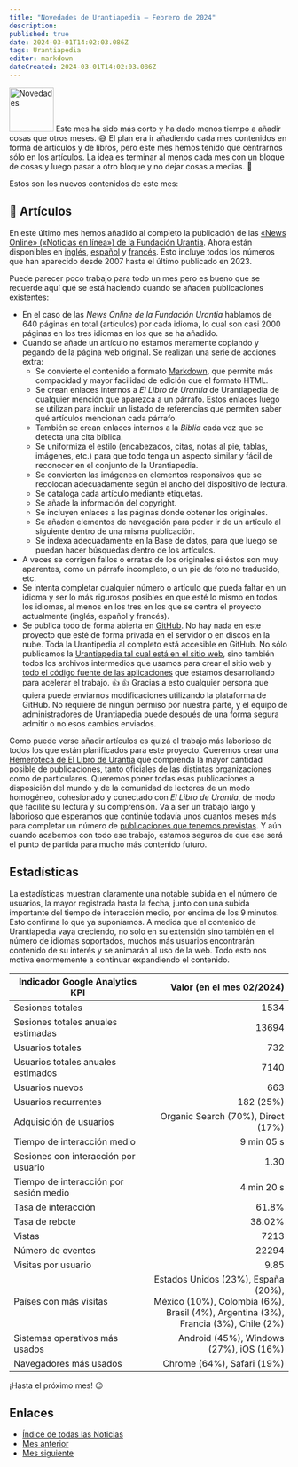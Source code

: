 ```yaml
---
title: "Novedades de Urantiapedia — Febrero de 2024"
description: 
published: true
date: 2024-03-01T14:02:03.086Z
tags: Urantiapedia
editor: markdown
dateCreated: 2024-03-01T14:02:03.086Z
---
```


<img src="/_assets/svg/icon-news.svg" alt="Novedades" style="width: 80px;"> Este mes ha sido más corto y ha dado menos tiempo a añadir cosas que otros meses. :sweat_smile: El plan era ir añadiendo cada mes contenidos en forma de artículos y de libros, pero este mes hemos tenido que centrarnos sólo en los artículos. La idea es terminar al menos cada mes con un bloque de cosas y luego pasar a otro bloque y no dejar cosas a medias. :construction:

Estos son los nuevos contenidos de este mes:

## :page_with_curl: Artículos

En este último mes hemos añadido al completo la publicación de las [«News Online» («Noticias en línea») de la Fundación Urantia](https://www.urantia.org/news/2023-12). Ahora están disponibles en [inglés](/en/index/articles_uf_news_online), [español](/es/index/articles_uf_news_online) y [francés](/fr/index/articles_uf_news_online). Esto incluye todos los números que han aparecido desde 2007 hasta el último publicado en 2023.

Puede parecer poco trabajo para todo un mes pero es bueno que se recuerde aquí qué se está haciendo cuando se añaden publicaciones existentes:
- En el caso de las _News Online de la Fundación Urantia_ hablamos de 640 páginas en total (artículos) por cada idioma, lo cual son casi 2000 páginas en los tres idiomas en los que se ha añadido.
- Cuando se añade un artículo no estamos meramente copiando y pegando de la página web original. Se realizan una serie de acciones extra:
  - Se convierte el contenido a formato [Markdown](/es/help/markdown), que permite más compacidad y mayor facilidad de edición que el formato HTML.
  - Se crean enlaces internos a _El Libro de Urantia_ de Urantiapedia de cualquier mención que aparezca a un párrafo. Estos enlaces luego se utilizan para incluir un listado de referencias que permiten saber qué artículos mencionan cada párrafo.
  - También se crean enlaces internos a la _Biblia_ cada vez que se detecta una cita bíblica.
  - Se uniformiza el estilo (encabezados, citas, notas al pie, tablas, imágenes, etc.) para que todo tenga un aspecto similar y fácil de reconocer en el conjunto de la Urantiapedia.
  - Se convierten las imágenes en elementos responsivos que se recolocan adecuadamente según el ancho del dispositivo de lectura.
  - Se cataloga cada artículo mediante etiquetas.
  - Se añade la información del copyright.
  - Se incluyen enlaces a las páginas donde obtener los originales.
  - Se añaden elementos de navegación para poder ir de un artículo al siguiente dentro de una misma publicación.
  - Se indexa adecuadamente en la Base de datos, para que luego se puedan hacer búsquedas dentro de los artículos.
- A veces se corrigen fallos o erratas de los originales si éstos son muy aparentes, como un párrafo incompleto, o un pie de foto no traducido, etc.
- Se intenta completar cualquier número o artículo que pueda faltar en un idioma y ser lo más rigurosos posibles en que esté lo mismo en todos los idiomas, al menos en los tres en los que se centra el proyecto actualmente (inglés, español y francés).
- Se publica todo de forma abierta en [GitHub](https://github.com/JanHerca/urantiapedia-backup). No hay nada en este proyecto que esté de forma privada en el servidor o en discos en la nube. Toda la Urantipedia al completo está accesible en GitHub. No sólo publicamos la [Urantiapedia tal cual está en el sitio web](https://github.com/JanHerca/urantiapedia-backup), sino también todos los archivos intermedios que usamos para crear el sitio web y [todo el código fuente de las aplicaciones](https://github.com/JanHerca/urantiapedia) que estamos desarrollando para acelerar el trabajo. :+1: :+1: Gracias a esto cualquier persona que quiera puede enviarnos modificaciones utilizando la plataforma de GitHub. No requiere de ningún permiso por nuestra parte, y el equipo de administradores de Urantiapedia puede después de una forma segura admitir o no esos cambios enviados.

Como puede verse añadir artículos es quizá el trabajo más laborioso de todos los que están planificados para este proyecto. Queremos crear una [Hemeroteca de El Libro de Urantia](/es/index/articles) que comprenda la mayor cantidad posible de publicaciones, tanto oficiales de las distintas organizaciones como de particulares. Queremos poner todas esas publicaciones a disposición del mundo y de la comunidad de lectores de un modo homogéneo, cohesionado y conectado con _El Libro de Urantia_, de modo que facilite su lectura y su comprensión. Va a ser un trabajo largo y laborioso que esperamos que continúe todavía unos cuantos meses más para completar un número de [publicaciones que tenemos previstas](/es/help/status#progreso-de-los-art%C3%ADculos-detallado). Y aún cuando acabemos con todo ese trabajo, estamos seguros de que ese será el punto de partida para mucho más contenido futuro.

## Estadísticas

La estadísticas muestran claramente una notable subida en el número de usuarios, la mayor registrada hasta la fecha, junto con una subida importante del tiempo de interacción medio, por encima de los 9 minutos. Esto confirma lo que ya suponíamos. A medida que el contenido de Urantiapedia vaya creciendo, no solo en su extensión sino también en el número de idiomas soportados, muchos más usuarios encontrarán contenido de su interés y se animarán al uso de la web. Todo esto nos motiva enormemente a continuar expandiendo el contenido.

Indicador Google Analytics KPI | Valor (en el mes 02/2024)
--- | ---:
Sesiones totales | 1534
Sesiones totales anuales estimadas | 13694
Usuarios totales | 732
Usuarios totales anuales estimados | 7140
Usuarios nuevos | 663
Usuarios recurrentes | 182 (25%)
Adquisición de usuarios | Organic Search (70%), Direct (17%)
Tiempo de interacción medio | 9 min 05 s
Sesiones con interacción por usuario | 1.30
Tiempo de interacción por sesión medio | 4 min 20 s
Tasa de interacción | 61.8%
Tasa de rebote | 38.02%
Vistas | 7213
Número de eventos | 22294
Visitas por usuario | 9.85
Países con más visitas | Estados Unidos (23%), España (20%), <br>México (10%), Colombia (6%), <br>Brasil (4%), Argentina (3%),<br>Francia (3%), Chile (2%)
Sistemas operativos más usados | Android (45%), Windows (27%), iOS (16%)
Navegadores más usados | Chrome (64%), Safari (19%)

¡Hasta el próximo mes! :wink:

## Enlaces

- [Índice de todas las Noticias](/es/news)
- [Mes anterior](/es/news/2024/01)
- [Mes siguiente](/es/news/2024/03)